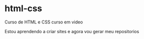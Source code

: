 # html-css
 Curso de HTML e CSS curso em video

Estou aprendendo a criar sites e agora vou gerar meu repositorios 
